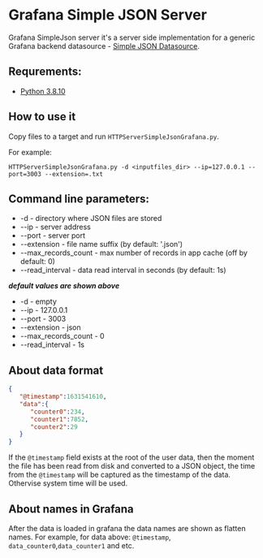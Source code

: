 # Grafana Simple JSON Server
Grafana SimpleJson server it's a server side implementation for a generic Grafana backend datasource - [Simple JSON Datasource](https://grafana.com/grafana/plugins/grafana-simple-json-datasource/).

## Requrements:
- [Python 3.8.10](https://www.python.org/downloads/)

## How to use it
Copy files to a target and run `HTTPServerSimpleJsonGrafana.py`.

For example:

`HTTPServerSimpleJsonGrafana.py -d <inputfiles_dir> --ip=127.0.0.1 --port=3003 --extension=.txt`

## Command line parameters:

- -d - directory where JSON files are stored
- --ip - server address
- --port - server port
- --extension - file name suffix (by default: '.json')
- --max_records_count - max number of records in app cache (off by default: 0)
- --read_interval - data read interval in seconds (by default: 1s)

***default values are shown above***

- -d - empty
- --ip - 127.0.0.1
- --port - 3003
- --extension - json
- --max_records_count -  0
- --read_interval - 1s

## About data format

```json
{
   "@timestamp":1631541610,
   "data":{
      "counter0":234,
      "counter1":7852,
      "counter2":29
   }
}
```
If the `@timestamp` field exists at the root of the user data, then the moment the file has been read from disk and converted to a JSON object, the time from the `@timestamp` will be captured as the timestamp of the data. Othervise system time will be used.

## About names in Grafana

After the data is loaded in grafana the data names are shown as flatten names. For example, for data above: `@timestamp`, `data_counter0`,`data_counter1` and etc.

